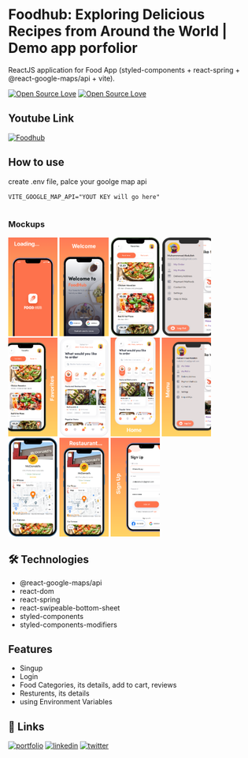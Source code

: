 
# Foodhub: Exploring Delicious Recipes from Around the World | Demo app porfolior

ReactJS application for Food App (styled-components + react-spring + @react-google-maps/api + vite).

[![Open Source Love](https://badges.frapsoft.com/os/v1/open-source.svg?v=102)](https://github.com/ellerbrock/open-source-badge/)
[![Open Source Love](https://badges.frapsoft.com/os/mit/mit.svg?v=102)](https://github.com/ellerbrock/open-source-badge/)


## Youtube Link

 

[![Foodhub](https://img.youtube.com/vi/qyz19NPfc9Q/0.jpg)](https://www.youtube.com/watch?v=qyz19NPfc9Q)



 


## How to use 

create .env file, palce your goolge map api

```
VITE_GOOGLE_MAP_API="YOUT KEY will go here"
 
```

### Mockups

<img src="./public/git/a.png" alt="Mockup 1" width="100" height="200" style="display:inline-block;"/>
<img src="./public/git/2.png" alt="Mockup 2" width="100" height="200" style="display:inline-block;"/> 
<img src="./public/git/3.png" alt="Mockup 3" width="100" height="200" style="display:inline-block;"/> 
<img src="./public/git/4.png" alt="Mockup 4" width="100" height="200" style="display:inline-block;"/> 
<img src="./public/git/5.png" alt="Mockup 5" width="100" height="200" style="display:inline-block;"/> 
<img src="./public/git/6.png" alt="Mockup 6" width="100" height="200" style="display:inline-block;"/> 
<img src="./public/git/7.png" alt="Mockup 7" width="100" height="200" style="display:inline-block;"/> 
<img src="./public/git/8.png" alt="Mockup 8" width="100" height="200" style="display:inline-block;"/> 
<img src="./public/git/9.png" alt="Mockup 9" width="100" height="200" style="display:inline-block;"/> 
<img src="./public/git/10.png" alt="Mockup 10" width="100" height="200" style="display:inline-block;"/> 
<img src="./public/git/11.png" alt="Mockup 11" width="100" height="200" style="display:inline-block;"/> 


 
 

 


 

## 🛠 Technologies
- @react-google-maps/api
- react-dom
- react-spring
- react-swipeable-bottom-sheet
- styled-components
- styled-components-modifiers


## Features

- Singup
- Login 
- Food Categories, its details, add to cart, reviews
- Resturents, its details
- using Environment Variables


## 🔗 Links
[![portfolio](https://img.shields.io/badge/mabdullah.se-685EA9?style=for-the-badge&logo=viber&logoColor=white)](https://mabdullahse.com/)
[![linkedin](https://img.shields.io/badge/linkedin-0A66C2?style=for-the-badge&logo=linkedin&logoColor=white)](https://www.linkedin.com/in/mabdullahse/)
[![twitter](https://img.shields.io/badge/twitter-1DA1F2?style=for-the-badge&logo=twitter&logoColor=white)](https://twitter.com/mabdullahse)


